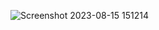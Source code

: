 ![Screenshot 2023-08-15 151214](https://github.com/zsaaupo/MonthlySalaryCalculation/assets/46224041/62f4240d-d1f5-4e6e-b4f9-9a7883c55ff7)
